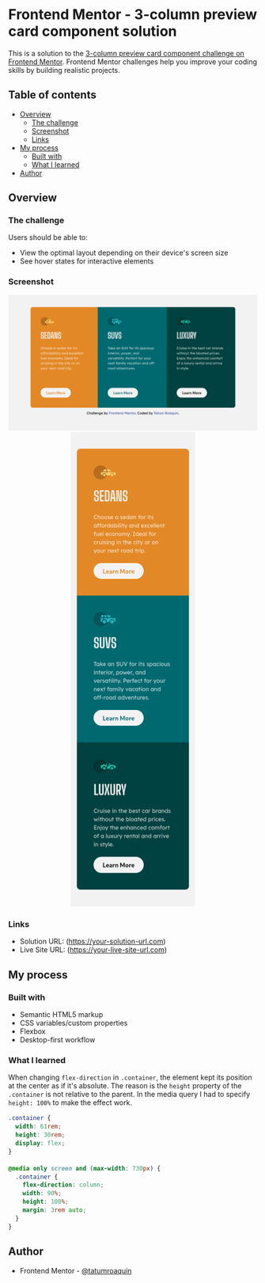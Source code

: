 # Frontend Mentor - 3-column preview card component solution

This is a solution to the [3-column preview card component challenge on Frontend Mentor](https://www.frontendmentor.io/challenges/3column-preview-card-component-pH92eAR2-). Frontend Mentor challenges help you improve your coding skills by building realistic projects.

## Table of contents

- [Overview](#overview)
  - [The challenge](#the-challenge)
  - [Screenshot](#screenshot)
  - [Links](#links)
- [My process](#my-process)
  - [Built with](#built-with)
  - [What I learned](#what-i-learned)
- [Author](#author)

## Overview

### The challenge

Users should be able to:

- View the optimal layout depending on their device's screen size
- See hover states for interactive elements

### Screenshot

<div align="center">
    <img src="./screenshots/desktop.png" alt="3 column preview card component desktop screenshot">
    <img width="50%" src="./screenshots/mobile.png" alt="3 column preview card component mobile screenshot">
</div>

### Links

- Solution URL: (https://your-solution-url.com)
- Live Site URL: (https://your-live-site-url.com)

## My process

### Built with

- Semantic HTML5 markup
- CSS variables/custom properties
- Flexbox
- Desktop-first workflow

### What I learned

When changing `flex-direction` in `.container`, the element kept its position at the center as if it's absolute. The reason is the `height` property of the `.container` is not relative to the parent. In the media query I had to specify `height: 100%` to make the effect work.

```css
.container {
  width: 61rem;
  height: 30rem;
  display: flex;
}

@media only screen and (max-width: 730px) {
  .container {
    flex-direction: column;
    width: 90%;
    height: 100%;
    margin: 3rem auto;
  }
}
```

## Author

- Frontend Mentor - [@tatumroaquin](https://www.frontendmentor.io/profile/tatumroaquin)
